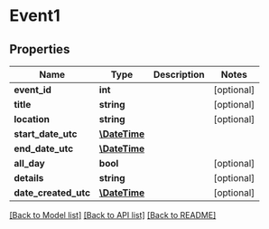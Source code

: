 # Event1

## Properties
Name | Type | Description | Notes
------------ | ------------- | ------------- | -------------
**event_id** | **int** |  | [optional] 
**title** | **string** |  | [optional] 
**location** | **string** |  | [optional] 
**start_date_utc** | [**\DateTime**](\DateTime.md) |  | 
**end_date_utc** | [**\DateTime**](\DateTime.md) |  | 
**all_day** | **bool** |  | [optional] 
**details** | **string** |  | [optional] 
**date_created_utc** | [**\DateTime**](\DateTime.md) |  | [optional] 

[[Back to Model list]](../README.md#documentation-for-models) [[Back to API list]](../README.md#documentation-for-api-endpoints) [[Back to README]](../README.md)


